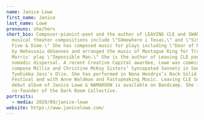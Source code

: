 ```yaml
---
name: Janice Lowe
first_name: Janice
last_name: Lowe
pronouns: she/hers
short_bio: Composer-pianist-poet and the author of LEAVING CLE and SWAM. Her
  musical theater compositions include \"SOmewhere i Texas,\" and \"Sit-In at the
  Five & Dime.\" She has composed music for plays including \"Door of No Return\"
  by Nehassaiu deGannes and arranged the music of Montague Ring for Tracie
  Morris' play \"Impossible Man.\" She is the author of Leaving CLE poems of
  nomadic dispersal. A recent Creative Capital awardee, Lowe was commissioned to
  compose Millie and Christine McKoy Sisters’ Syncopated Sonnets in Song, from
  Tyehimba Jess's Olio. She has performed in Nona Hendryx’s Rock Solid Women
  Festival and with Anne Waldman and Fastspeaking Music. Leaving CLE Songs, the
  debut album of Janice Lowe & NAMAROON is available on Bandcamp. She is a
  co-founder of the Dark Room Collective.
portraits:
  - media: 2020/09/janice-lowe
website: https://www.janicelowe.com/
---
```

